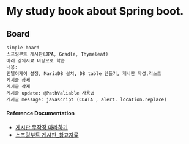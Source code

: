 # My study book about Spring boot.


## Board
    simple board 
    스프링부트 게시판(JPA, Gradle, Thymeleaf)
    아래 강의자료 바탕으로 학습
    내용:
    인텔이제이 설정, MariaDB 설치, DB table 만들기, 게시판 작성,리스트
    게시글 상세
    게시글 삭제
    게시글 update: @PathValiable 사용법
    게시글 message: javascript (CDATA , alert. location.replace)

#### Reference Documentation
* [게시판 무작정 따라하기](https://youtu.be/frI5CoZe-vE)
* [스프링부트 게시판_참고자료](https://developer-rooney.tistory.com/153?category=496529)




